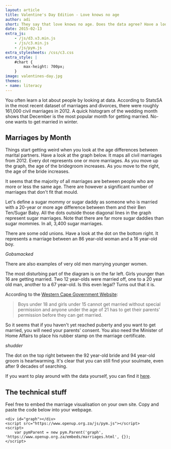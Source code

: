 ```yaml
---
layout: article
title: Valentine's Day Edition - Love knows no age
author: adi
short: They say that love knows no age. Does the data agree? Have a look at a weird cross-section of our society as seen through the 2012 civil marriages dataset. 
date: 2015-02-13
extra_js:
    - /js/d3.v3.min.js
    - /js/c3.min.js
    - /js/pym.js
extra_stylesheets: /css/c3.css
extra_style: |
    #chart {
        max-height: 700px;
    }
image: valentines-day.jpg
themes:
- name: literacy
---
```


You often learn a lot about people by looking at data. According to StatsSA in the most recent dataset of marriages and divorces, there were roughly 161,000 civil marriages in 2012. A quick histogram of the wedding month shows that December is the most popular month for getting married. No-one wants to get married in winter.

<h2>Marriages by Month</h2>
<div id="chart" style="background-color: #fff"></div>

Things start getting weird when you look at the age differences between marital partners. Have a look at the graph below. It maps all civil marriages from 2012. Every dot represents one or more marriages. As you move up the graph, the age of the bridegroom increases. As you move to the right, the age of the bride increases. 

<div id="graph"></div>

It seems that the majority of all marriages are between people who are more or less the same age. There are however a significant number of marriages that don't fit that mould. 

Let's define a sugar mommy or sugar daddy as someone who is married with a 20-year or more age difference between them and their Ben Ten/Sugar Baby. All the dots outside those diagonal lines in the graph represent sugar marriages. Note that there are far more sugar daddies than sugar mommies. In all, 3,400 sugar marriages. 

There are some odd unions. Have a look at the dot on the bottom right. It represents a marriage between an 86 year-old woman and a 16 year-old boy. 

*Gobsmacked*

There are also examples of very old men marrying younger women. 

The most disturbing part of the diagram is on the far left. Girls younger than 16 are getting married. Two 12 year-olds were married off, one to a 20 year old man, another to a 67 year-old. Is this even legal? Turns out that it is. 

According to the [Western Cape Government Website](http://www.westerncape.gov.za/service/getting-permission-marry-if-you-are-underage):

> Boys under 18 and girls under 15 cannot get married without special permission and anyone under the age of 21 has to get their parents' permission before they can get married.

So it seems that if you haven't yet reached puberty and you want to get married, you will need your parents' consent. You also need the Minister of Home Affairs to place his rubber stamp on the marriage certificate.

*shudder*

The dot on the top right between the 92 year-old bride and 94 year-old groom is heartwarming. It's clear that you can still find your soulmate, even after 9 decades of searching. 

If you want to play around with the data yourself, you can find it [here](https://data.code4sa.org/Government/South-Africa-Civil-Marriages-2012/r4bb-fvka).

## The technical stuff

Feel free to embed the marriage visualisation on your own site. Copy and paste the code below into your webpage. 

    <div id="graph"></div>
    <script src="https://www.openup.org.za/js/pym.js"></script>
    <script>
        var pymParent = new pym.Parent('graph', 'https://www.openup.org.za/embeds/marriages.html', {});
    </script>

<script>
$(function() {
    var pymParent = new pym.Parent('graph', '/embeds/marriages.html', {});
    var chart = c3.generate({
        bindto:'#chart',
        x : 'Months',
        data: {
            columns: [
                ['2012', 10866, 11351, 14359, 12941, 10928, 10466, 9850, 10689, 14272, 13491, 14761, 27138]
            ],
            type: 'bar'
        },
        groups : ['2012'],
        axis: {
            x: {
                type: 'category',
                categories : ['Jan', 'Feb', 'Mar', 'Apr', 'May', 'Jun', 'Jul', 'Aug', 'Sep', 'Oct', 'Nov', 'Dec'],
            },
            y : {
                label: 'Number of marriages'
            }
        }
    });
});
</script>
